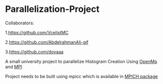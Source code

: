# Parallelization-Project
Collaborators:

1.https://github.com/VcelistMC

2.https://github.com/AbdelrahmanAli-gif

3.https://github.com/dovaaa

A small university project to parallelize Histogram Creation Using [OpenMp](https://www.openmp.org/) and [MPI](https://www.open-mpi.org/)

Project needs to be built using mpicc which is available in [MPICH package](https://www.mpich.org/)

